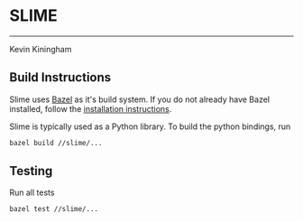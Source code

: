# SLIME
---
Kevin Kiningham

## Build Instructions
Slime uses [Bazel](https://bazel.build/) as it's build system.
If you do not already have Bazel installed, follow the [installation instructions](https://docs.bazel.build/versions/master/install.html).

Slime is typically used as a Python library.
To build the python bindings, run

```bash
bazel build //slime/...
```

## Testing

Run all tests
```bash
bazel test //slime/...
```
